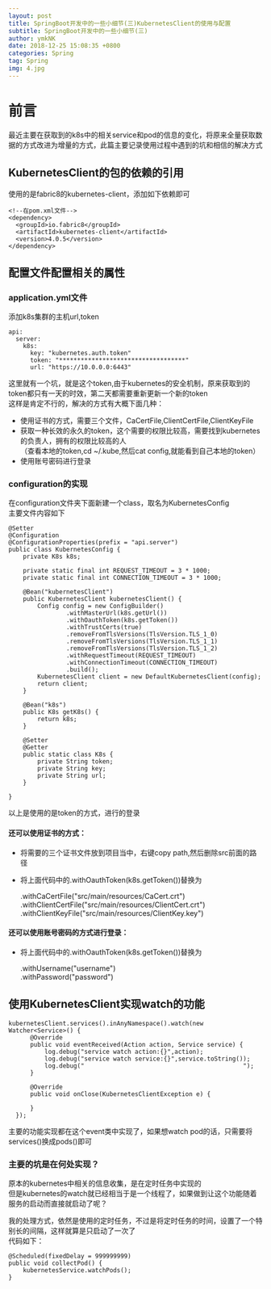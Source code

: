 ```yaml
---
layout: post
title: SpringBoot开发中的一些小细节(三)KubernetesClient的使用与配置
subtitle: SpringBoot开发中的一些小细节(三)
author: ymkNK
date: 2018-12-25 15:08:35 +0800
categories: Spring
tag: Spring
img: 4.jpg
---
```

# 前言
最近主要在获取到的k8s中的相关service和pod的信息的变化，将原来全量获取数据的方式改进为增量的方式，此篇主要记录使用过程中遇到的坑和相信的解决方式

## KubernetesClient的包的依赖的引用
使用的是fabric8的kubernetes-client，添加如下依赖即可

    <!--在pom.xml文件-->
    <dependency>
      <groupId>io.fabric8</groupId>
      <artifactId>kubernetes-client</artifactId>
      <version>4.0.5</version>
    </dependency>

## 配置文件配置相关的属性
### application.yml文件
添加k8s集群的主机url,token

    api:
      server:
        k8s:
          key: "kubernetes.auth.token"
          token: "***********************************"
          url: "https://10.0.0.0:6443"

这里就有一个坑，就是这个token,由于kubernetes的安全机制，原来获取到的token都只有一天的时效，第二天都需要重新更新一个新的token  
这样是肯定不行的，解决的方式有大概下面几种：
- 使用证书的方式，需要三个文件，CaCertFile,ClientCertFile,ClientKeyFile
- 获取一种长效的永久的token，这个需要的权限比较高，需要找到kubernetes的负责人，拥有的权限比较高的人  
（查看本地的token,cd ~/.kube,然后cat config,就能看到自己本地的token）
- 使用账号密码进行登录


### configuration的实现
在configuration文件夹下面新建一个class，取名为KubernetesConfig  
主要文件内容如下

    @Setter
    @Configuration
    @ConfigurationProperties(prefix = "api.server")
    public class KubernetesConfig {
        private K8s k8s;

        private static final int REQUEST_TIMEOUT = 3 * 1000;
        private static final int CONNECTION_TIMEOUT = 3 * 1000;

        @Bean("kubernetesClient")
        public KubernetesClient kubernetesClient() {
            Config config = new ConfigBuilder()
                    .withMasterUrl(k8s.getUrl())
                    .withOauthToken(k8s.getToken())
                    .withTrustCerts(true)
                    .removeFromTlsVersions(TlsVersion.TLS_1_0)
                    .removeFromTlsVersions(TlsVersion.TLS_1_1)
                    .removeFromTlsVersions(TlsVersion.TLS_1_2)
                    .withRequestTimeout(REQUEST_TIMEOUT)
                    .withConnectionTimeout(CONNECTION_TIMEOUT)
                    .build();
            KubernetesClient client = new DefaultKubernetesClient(config);
            return client;
        }

        @Bean("k8s")
        public K8s getK8s() {
            return k8s;
        }

        @Setter
        @Getter
        public static class K8s {
            private String token;
            private String key;
            private String url;
        }

    }

以上是使用的是token的方式，进行的登录  
#### 还可以使用证书的方式：
- 将需要的三个证书文件放到项目当中，右键copy path,然后删除src前面的路径
- 将上面代码中的.withOauthToken(k8s.getToken())替换为  


    .withCaCertFile("src/main/resources/CaCert.crt")  
    .withClientCertFile("src/main/resources/ClientCert.crt")  
    .withClientKeyFile("src/main/resources/ClientKey.key")


#### 还可以使用账号密码的方式进行登录：
- 将上面代码中的.withOauthToken(k8s.getToken())替换为  


    .withUsername("username")  
    .withPassword("password")  


## 使用KubernetesClient实现watch的功能

    kubernetesClient.services().inAnyNamespace().watch(new Watcher<Service>() {
          @Override
          public void eventReceived(Action action, Service service) {
              log.debug("service watch action:{}",action);
              log.debug("service watch service:{}",service.toString());
              log.debug("                                            ");
          }

          @Override
          public void onClose(KubernetesClientException e) {

          }
      });

主要的功能实现都在这个event类中实现了，如果想watch pod的话，只需要将services()换成pods()即可

### 主要的坑是在何处实现？  
原本的kubernetes中相关的信息收集，是在定时任务中实现的  
但是kubernetes的watch就已经相当于是一个线程了，如果做到让这个功能随着服务的启动而直接就启动了呢？  

我的处理方式，依然是使用的定时任务，不过是将定时任务的时间，设置了一个特别长的间隔，这样就算是只启动了一次了  
代码如下：  

    @Scheduled(fixedDelay = 999999999)
    public void collectPod() {
        kubernetesService.watchPods();
    }
